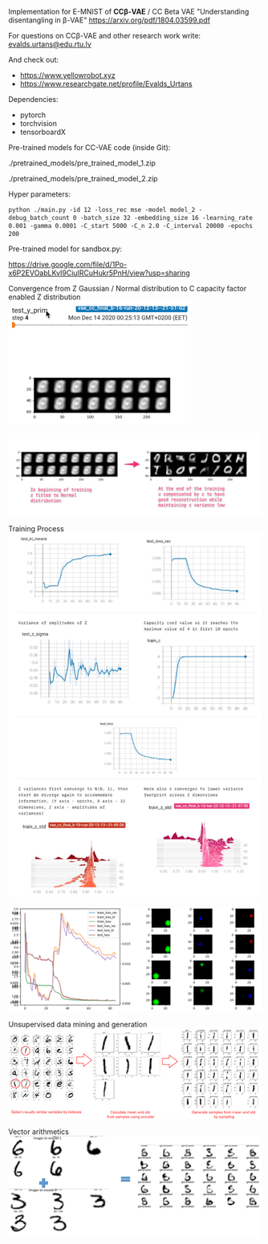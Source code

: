 Implementation for E-MNIST of **CCβ-VAE** / CC Beta VAE "Understanding disentangling in β-VAE"
https://arxiv.org/pdf/1804.03599.pdf

For questions on CCβ-VAE and other research work write:
evalds.urtans@edu.rtu.lv

And check out:
* https://www.yellowrobot.xyz
* https://www.researchgate.net/profile/Evalds_Urtans

Dependencies:
* pytorch
* torchvision
* tensorboardX

Pre-trained models for CC-VAE code (inside Git):

./pretrained_models/pre_trained_model_1.zip

./pretrained_models/pre_trained_model_2.zip


Hyper parameters:
```
python ./main.py -id 12 -loss_rec mse -model model_2 -debug_batch_count 0 -batch_size 32 -embedding_size 16 -learning_rate 0.001 -gamma 0.0001 -C_start 5000 -C_n 2.0 -C_interval 20000 -epochs 200
```

Pre-trained model for sandbox.py:

https://drive.google.com/file/d/1Po-x6P2EVOabLKvI9CiuIRCuHukr5PnH/view?usp=sharing

Convergence from Z Gaussian / Normal distribution to C capacity factor enabled Z distribution
![](./images/r2n9AQM1iT.gif)   

![](./images/exp_1.jpg)

Training Process
![](./images/report_2.jpg)

![](./images/sample_1.png)

Unsupervised data mining and generation
![](./images/sample_2.png)

Vector arithmetics
![](./images/addition_2_8.png)